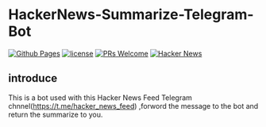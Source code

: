 # HackerNews-Summarize-Telegram-Bot

[![Github Pages](https://github.com/polyrabbit/hacker-news-digest/actions/workflows/static.yml/badge.svg)](https://github.com/polyrabbit/hacker-news-digest/actions/workflows/static.yml)
[![license](https://img.shields.io/badge/LICENSE-BSD3%20Clause%20Liscense-blue?style=flat-square)](https://github.com/bdim404/HackerNews-Summarize-Telegram-Bot/blob/main/LICENSE)
[![PRs Welcome](https://img.shields.io/badge/PRs-welcome-brightgreen.svg)](https://github.com/polyrabbit/hacker-news-digest/pulls)
[![Hacker News](https://camo.githubusercontent.com/73322cbcbf1c517bb5d3d8d4e724f81091fc767ccc278b44f1ee1a1179e9ad38/68747470733a2f2f736869656c64732e696f2f62616467652f4861636b65722532304e6577732d6630363532663f6c6f676f3d79253230636f6d62696e61746f72267374796c653d666c61742d737175617265266c6f676f436f6c6f723d7768697465)](https://hackernews.betacat.io/)

## introduce
  This is a bot used with this Hacker News Feed Telegram chnnel(https://t.me/hacker_news_feed) ,forword the message to the bot and return the summarize to you.
